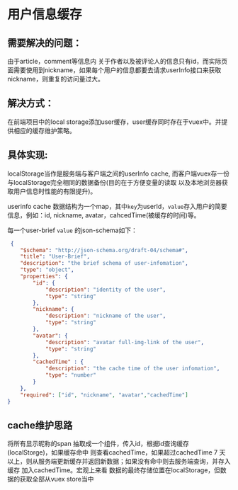 # 用户信息缓存

## 需要解决的问题：

由于article，comment等信息内 关于作者以及被评论人的信息只有id，而实际页面需要使用到nickname，如果每个用户的信息都要去请求userInfo接口来获取nickname，则重复的访问量过大。



## 解决方式：

在前端项目中的local storage添加user缓存，user缓存同时存在于vuex中。并提供相应的缓存维护策略。



## 具体实现:

localStorage当作是服务端与客户端之间的userInfo cache, 而客户端vuex存一份与localStorage完全相同的数据备份(目的在于方便变量的读取 以及本地浏览器获取用户信息时性能的有限提升)。

userinfo cache 数据结构为一个map，其中`key`为userId，`value`存入用户的简要信息，例如：id, nickname, avatar，cahcedTime(被缓存的时间)等。

每一个user-brief `value` 的json-schema如下：

```json
 {
    "$schema": "http://json-schema.org/draft-04/schema#",
    "title": "User-Brief",
    "description": "the brief schema of user-infomation",
    "type": "object",
    "properties": {
        "id": {
            "description": "identity of the user",
            "type": "string"
        },
        "nickname": {
            "description": "nickname of the user",
            "type": "string"
        },
        "avatar": {
          	"description": "avatar full-img-link of the user",
            "type": "string"
        },
      	"cachedTime" : {
          	"description": "the cache time of the user infomation",
            "type": "number"
        }
    },
    "required": ["id", "nickname", "avatar","cachedTime"]
}
```

## cache维护思路

将所有显示昵称的span 抽取成一个组件，传入id，根据id查询缓存(localStorge)，如果缓存命中 则查看cachedTime，如果超过cachedTime 7 天以上，则从服务端更新缓存并返回新数据；如果没有命中则去服务端查询，并存入缓存 加入cachedTime。宏观上来看 数据的最终存储位置在localStorage，但数据的获取全部从vuex store当中